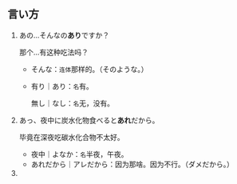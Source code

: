 ## 言い方

1. あの…そんなの**あり**ですか？

   那个…有这种吃法吗？

   - そんな：`连体`那样的。（そのような。）

   - 有り｜あり：`名`有。

     無し｜なし：`名`无，没有。

2. あっ、夜中に炭水化物食べると**あれ**だから。

   毕竟在深夜吃碳水化合物不太好。

   - 夜中｜よなか：`名`半夜，午夜。
   - あれだから｜アレだから：因为那啥。因为不行。（ダメだから。）

3. 
